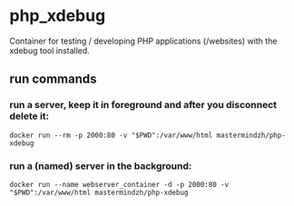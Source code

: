 # php_xdebug

Container for testing / developing PHP applications (/websites) with the xdebug tool installed.

## run commands

### run a server, keep it in foreground and after you disconnect delete it:
`docker run --rm -p 2000:80 -v "$PWD":/var/www/html mastermindzh/php-xdebug`

### run a (named) server in the background:
`docker run --name webserver_container -d -p 2000:80 -v "$PWD":/var/www/html mastermindzh/php-xdebug`